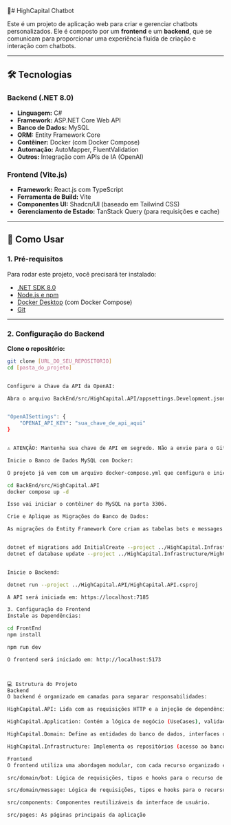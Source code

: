 🤖# HighCapital Chatbot

Este é um projeto de aplicação web para criar e gerenciar chatbots personalizados. Ele é composto por um **frontend** e um **backend**, que se comunicam para proporcionar uma experiência fluida de criação e interação com chatbots.

---

## 🛠️ Tecnologias

### Backend (.NET 8.0)

- **Linguagem:** C#
- **Framework:** ASP.NET Core Web API
- **Banco de Dados:** MySQL
- **ORM:** Entity Framework Core
- **Contêiner:** Docker (com Docker Compose)
- **Automação:** AutoMapper, FluentValidation
- **Outros:** Integração com APIs de IA (OpenAI)

### Frontend (Vite.js)

- **Framework:** React.js com TypeScript
- **Ferramenta de Build:** Vite
- **Componentes UI:** Shadcn/UI (baseado em Tailwind CSS)
- **Gerenciamento de Estado:** TanStack Query (para requisições e cache)

---

## 🚀 Como Usar

### 1. Pré-requisitos

Para rodar este projeto, você precisará ter instalado:

- [.NET SDK 8.0](https://dotnet.microsoft.com)
- [Node.js e npm](https://nodejs.org/)
- [Docker Desktop](https://www.docker.com/products/docker-desktop) (com Docker Compose)
- [Git](https://git-scm.com/)

---

### 2. Configuração do Backend

**Clone o repositório:**

```bash
git clone [URL_DO_SEU_REPOSITORIO]
cd [pasta_do_projeto]


Configure a Chave da API da OpenAI:

Abra o arquivo BackEnd/src/HighCapital.API/appsettings.Development.json e adicione sua chave de API da OpenAI:


"OpenAISettings": {
    "OPENAI_API_KEY": "sua_chave_de_api_aqui"
}


⚠️ ATENÇÃO: Mantenha sua chave de API em segredo. Não a envie para o Git. Use um arquivo .gitignore adequado para ignorar arquivos de configuração sensíveis.

Inicie o Banco de Dados MySQL com Docker:

O projeto já vem com um arquivo docker-compose.yml que configura e inicia um banco de dados MySQL.

cd BackEnd/src/HighCapital.API
docker compose up -d

Isso vai iniciar o contêiner do MySQL na porta 3306.

Crie e Aplique as Migrações do Banco de Dados:

As migrações do Entity Framework Core criam as tabelas bots e messages automaticamente. Certifique-se de que o Docker esteja em execução antes de rodar os comandos.


dotnet ef migrations add InitialCreate --project ../HighCapital.Infrastructure/HighCapital.Infrastructure.csproj
dotnet ef database update --project ../HighCapital.Infrastructure/HighCapital.Infrastructure.csproj


Inicie o Backend:

dotnet run --project ../HighCapital.API/HighCapital.API.csproj

A API será iniciada em: https://localhost:7185

3. Configuração do Frontend
Instale as Dependências:

cd FrontEnd
npm install

npm run dev

O frontend será iniciado em: http://localhost:5173



💻 Estrutura do Projeto
Backend
O backend é organizado em camadas para separar responsabilidades:

HighCapital.API: Lida com as requisições HTTP e a injeção de dependência.

HighCapital.Application: Contém a lógica de negócio (UseCases), validações e mapeamentos do AutoMapper.

HighCapital.Domain: Define as entidades do banco de dados, interfaces de repositório e serviços de domínio.

HighCapital.Infrastructure: Implementa os repositórios (acesso ao banco de dados com EF Core) e a lógica de comunicação com serviços externos (como a OpenAI).

Frontend
O frontend utiliza uma abordagem modular, com cada recurso organizado em sua própria pasta, seguindo o padrão de Domain-Driven Design:

src/domain/bot: Lógica de requisições, tipos e hooks para o recurso de bots.

src/domain/message: Lógica de requisições, tipos e hooks para o recurso de mensagens.

src/components: Componentes reutilizáveis da interface de usuário.

src/pages: As páginas principais da aplicação


